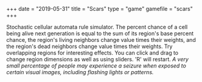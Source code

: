 +++
date = "2019-05-31"
title = "Scars"
type = "game"
gamefile = "scars"
+++

Stochastic cellular automata rule simulator. The percent chance of a cell being alive next generation is equal to the sum of its region's base percent chance, the region's living neighbors change value times their weights, and the region's dead neighbors change value times their weights. Try overlapping regions for interesting effects. You can click and drag to change region dimensions as well as using sliders. 'R' will restart.  *A very small percentage of people may experience a seizure when exposed to certain visual images, including flashing lights or patterns.*
